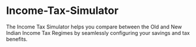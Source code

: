# Income-Tax-Simulator
The Income Tax Simulator helps you compare between the Old and New Indian Income Tax Regimes by seamlessly configuring your savings and tax benefits.
